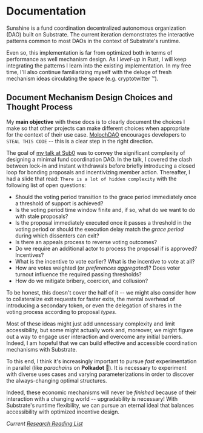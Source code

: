 # Documentation

Sunshine is a fund coordination decentralized autonomous organization (DAO) built on Substrate. The current iteration demonstrates the interactive patterns common to most DAOs in the context of Substrate's runtime. 

Even so, this implementation is far from optimized both in terms of performance as well mechanism design. As I *level-up* in Rust, I will keep integrating the patterns I learn into the existing implementation. In my free time, I'll also continue familiarizing myself with the deluge of fresh mechanism ideas circulating the space (e.g. cryptotwitter ™️). 

## Document Mechanism Design Choices and Thought Process

My **main objective** with these docs is to clearly document the choices I make so that other projects can make different choices when appropriate for the context of their use case. [MolochDAO](https://github.com/MolochVentures/moloch) encourages developers to `STEAL THIS CODE` -- this is a clear step in the right direction.

The goal of [my talk at Sub0](https://www.youtube.com/watch?v=eguDIG11nW8) was to convey the significant complexity of designing a minimal fund coordination DAO. In the talk, I covered the clash between lock-in and instant withdrawals before briefly introducing a closed loop for bonding proposals and incentivizing member action. Thereafter, I had a slide that read: `There is a lot of hidden complexity` with the following list of open questions:
* Should the voting period transition to the grace period immediately once a threshold of support is achieved?
* Is the voting period time window finite and, if so, what do we want to do with stale proposals?
* Is the proposal immediately executed once it passes a threshold in the voting period or should the execution delay match the *grace period* during which dissenters can exit?
* Is there an appeals process to reverse voting outcomes?
* Do we require an additional actor to process the proposal if is approved? Incentives?
* What is the incentive to vote earlier? What is the incentive to vote at all?
* How are votes weighted (or *preferences aggregated*)? Does voter turnout influence the required passing thresholds?
* How do we mitigate bribery, coercion, and collusion?

To be honest, this doesn't cover the half of it -- we might also consider how to collateralize exit requests for faster exits, the mental overhead of introducing a secondary token, or even the delegation of shares in the voting process according to proposal *types*.

Most of these ideas might just add unncessary complexity and limit accessibility, but some might actually work and, moreover, we might figure out a way to engage user interaction and overcome any initial barriers. Indeed, I am hopeful that we can build effective and accessible coordination mechanisms with Substrate.

To this end, I think it's increasingly important to pursue *fast* experimentation in parallel (like *parachains* on **Polkadot** 🚀). It is necessary to experiment with diverse uses cases and varying parameterizations in order to discover the always-changing optimal structures.

Indeed, these economic mechanisms will never be *finished* because of their interaction with a changing world -- upgradability is necessary! With Substrate's runtime flexibility, we can pursue an eternal ideal that balances accessibility with optimized incentive design.

*Current [Research Reading List](./library.md)*
